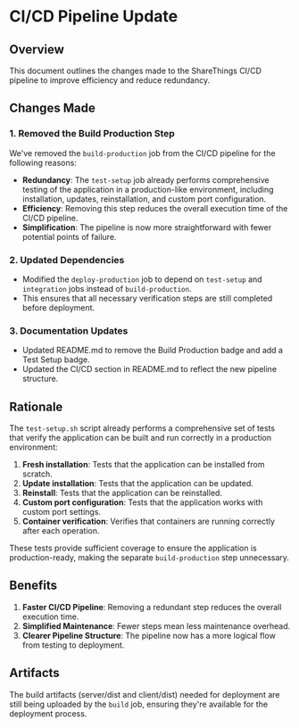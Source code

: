 # CI/CD Pipeline Update

## Overview

This document outlines the changes made to the ShareThings CI/CD pipeline to improve efficiency and reduce redundancy.

## Changes Made

### 1. Removed the Build Production Step

We've removed the `build-production` job from the CI/CD pipeline for the following reasons:

- **Redundancy**: The `test-setup` job already performs comprehensive testing of the application in a production-like environment, including installation, updates, reinstallation, and custom port configuration.
- **Efficiency**: Removing this step reduces the overall execution time of the CI/CD pipeline.
- **Simplification**: The pipeline is now more straightforward with fewer potential points of failure.

### 2. Updated Dependencies

- Modified the `deploy-production` job to depend on `test-setup` and `integration` jobs instead of `build-production`.
- This ensures that all necessary verification steps are still completed before deployment.

### 3. Documentation Updates

- Updated README.md to remove the Build Production badge and add a Test Setup badge.
- Updated the CI/CD section in README.md to reflect the new pipeline structure.

## Rationale

The `test-setup.sh` script already performs a comprehensive set of tests that verify the application can be built and run correctly in a production environment:

1. **Fresh installation**: Tests that the application can be installed from scratch.
2. **Update installation**: Tests that the application can be updated.
3. **Reinstall**: Tests that the application can be reinstalled.
4. **Custom port configuration**: Tests that the application works with custom port settings.
5. **Container verification**: Verifies that containers are running correctly after each operation.

These tests provide sufficient coverage to ensure the application is production-ready, making the separate `build-production` step unnecessary.

## Benefits

1. **Faster CI/CD Pipeline**: Removing a redundant step reduces the overall execution time.
2. **Simplified Maintenance**: Fewer steps mean less maintenance overhead.
3. **Clearer Pipeline Structure**: The pipeline now has a more logical flow from testing to deployment.

## Artifacts

The build artifacts (server/dist and client/dist) needed for deployment are still being uploaded by the `build` job, ensuring they're available for the deployment process.